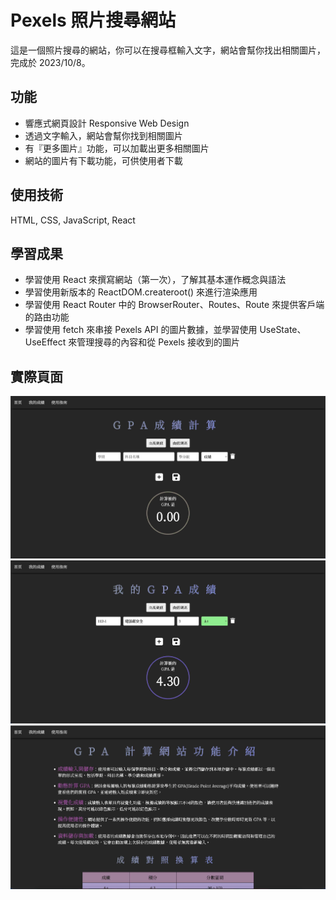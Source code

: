 # Pexels 照片搜尋網站

這是一個照片搜尋的網站，你可以在搜尋框輸入文字，網站會幫你找出相關圖片，完成於 2023/10/8。

## 功能

- 響應式網頁設計 Responsive Web Design
- 透過文字輸入，網站會幫你找到相關圖片
- 有『更多圖片』功能，可以加載出更多相關圖片
- 網站的圖片有下載功能，可供使用者下載

## 使用技術

HTML, CSS, JavaScript, React

## 學習成果

- 學習使用 React 來撰寫網站（第一次），了解其基本運作概念與語法
- 學習使用新版本的 ReactDOM.createroot() 來進行渲染應用
- 學習使用 React Router 中的 BrowserRouter、Routes、Route 來提供客戶端的路由功能
- 學習使用 fetch 來串接 Pexels API 的圖片數據，並學習使用 UseState、UseEffect 來管理搜尋的內容和從 Pexels 接收到的圖片

## 實際頁面

![image](https://github.com/Alex900806/GPA-Calculator/blob/main/demo_pictures/gpa.jpg)
![image](https://github.com/Alex900806/GPA-Calculator/blob/main/demo_pictures/gpa2.jpg)
![image](https://github.com/Alex900806/GPA-Calculator/blob/main/demo_pictures/gpa3.jpg)
